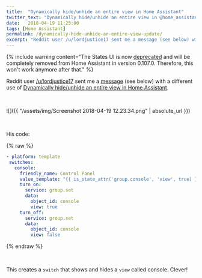 ```yaml
---
title:  "Dynamically hide/unhide an entire view in Home Assistant"
twitter_text: "Dynamically hide/unhide an entire view in @home_assistant"
date:   2018-04-19 11:25:00
tags: [Home Assistant]
permalink: /dynamically-hide-unhide-an-entire-view-update/
excerpt: "Reddit user /u/lordjustice17 sent me a message (see below) with a different use of \"Dynamically hide/unhide an entire view in Home Assistant\"."
---
```

<!-- markdownlint-disable html -->
{% include warning content="The States UI is now [deprecated](https://www.home-assistant.io/blog/2020/02/05/release-105/#the-old-states-ui-is-now-deprecated) and will be completely removed from Home Assistant in version 0.107.0. Therefore, this won't work anymore after that." %}

Reddit user [/u/lordjustice17](https://www.reddit.com/user/lordjustice17) sent me a [message](https://www.reddit.com/r/homeassistant/comments/84rogz/dynamically_hideunhide_an_entire_view_in_home/dxlv4ql/) \(see below\) with a different use of [Dynamically hide/unhide an entire view in Home Assistant](/dynamically-hide-unhide-an-entire-view/).

<br />

![]({{ "/assets/img/Screenshot 2018-04-19 12.23.34.png" | absolute_url }})

<br />

His code:

{% raw %}

```yaml
- platform: template
 switches:
   console:
     friendly_name: Control Panel
     value_template: "{{ is_state_attr('group.console', 'view', true) }}"
     turn_on:
       service: group.set
       data:
         object_id: console
         view: true
     turn_off:
       service: group.set
       data:
         object_id: console
         view: false
```

{% endraw %}

<br />

This creates a `switch` that shows and hides a `view` called console. Clever!
